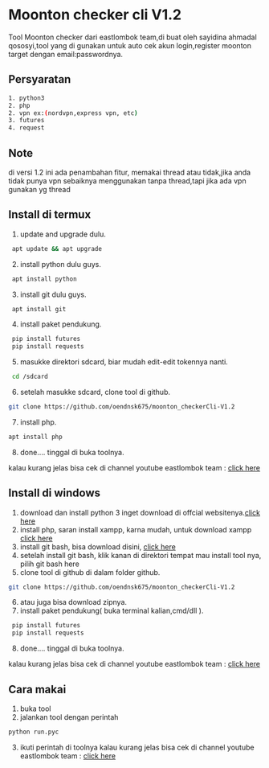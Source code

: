 # Moonton checker cli V1.2

Tool Moonton checker dari eastlombok team,di buat oleh sayidina ahmadal qososyi,tool yang di gunakan untuk auto cek akun login,register moonton target dengan email:passwordnya.

## Persyaratan
```bash
1. python3
2. php
2. vpn ex:(nordvpn,express vpn, etc)
3. futures
4. request
```
## Note
di versi 1.2 ini ada penambahan fitur, memakai thread atau tidak,jika anda tidak punya vpn sebaiknya menggunakan tanpa thread,tapi jika ada vpn gunakan yg thread 

## Install di termux

1. update and upgrade dulu.
```bash
 apt update && apt upgrade
```
2. install python dulu guys.
```bash
 apt install python
```
3. install git dulu guys.
```bash
 apt install git
```
4. install paket pendukung.
```bash
 pip install futures
 pip install requests
```
5. masukke direktori sdcard, biar mudah edit-edit tokennya nanti.
```bash
 cd /sdcard
```
6. setelah masukke sdcard, clone tool di github.
```bash
git clone https://github.com/oendnsk675/moonton_checkerCli-V1.2
```
7. install php.
```bash
apt install php
```
8. done.... tinggal di buka toolnya.

kalau kurang jelas bisa cek di channel youtube eastlombok team :
[click here](https://www.youtube.com/channel/UCNhysDQ6QCYOtjmWK4WU3hw)

## Install di windows

1. download dan install python 3 inget download di offcial websitenya.[click here](https://www.python.org/)
2. install php, saran install xampp, karna mudah, untuk download xampp [click here](https://www.apachefriends.org/download.html)
3. install git bash, bisa download disini, [click here](https://git-scm.com/downloads)
4. setelah install git bash, klik kanan di direktori tempat mau install tool nya, pilih git bash here
5. clone tool di github di dalam folder github.
```bash
git clone https://github.com/oendnsk675/moonton_checkerCli-V1.2
```
6. atau juga bisa download zipnya.
7. install paket pendukung( buka terminal kalian,cmd/dll ).
```bash
 pip install futures
 pip install requests
```
8. done.... tinggal di buka toolnya.

kalau kurang jelas bisa cek di channel youtube eastlombok team :
[click here](https://www.youtube.com/channel/UCNhysDQ6QCYOtjmWK4WU3hw)

## Cara makai
1. buka tool
2. jalankan tool dengan perintah
```python
python run.pyc
```
3. ikuti perintah di toolnya
kalau kurang jelas bisa cek di channel youtube eastlombok team :
[click here](https://www.youtube.com/channel/UCNhysDQ6QCYOtjmWK4WU3hw)
